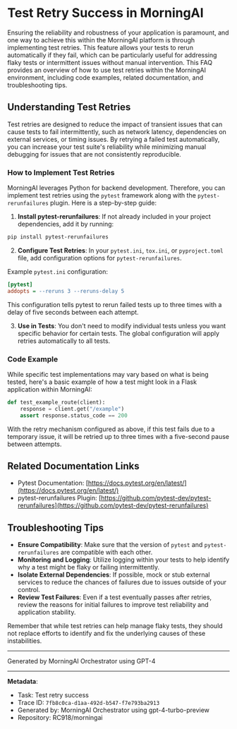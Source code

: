 # Test Retry Success in MorningAI

Ensuring the reliability and robustness of your application is paramount, and one way to achieve this within the MorningAI platform is through implementing test retries. This feature allows your tests to rerun automatically if they fail, which can be particularly useful for addressing flaky tests or intermittent issues without manual intervention. This FAQ provides an overview of how to use test retries within the MorningAI environment, including code examples, related documentation, and troubleshooting tips.

## Understanding Test Retries

Test retries are designed to reduce the impact of transient issues that can cause tests to fail intermittently, such as network latency, dependencies on external services, or timing issues. By retrying a failed test automatically, you can increase your test suite's reliability while minimizing manual debugging for issues that are not consistently reproducible.

### How to Implement Test Retries

MorningAI leverages Python for backend development. Therefore, you can implement test retries using the `pytest` framework along with the `pytest-rerunfailures` plugin. Here is a step-by-step guide:

1. **Install pytest-rerunfailures**: If not already included in your project dependencies, add it by running:

```bash
pip install pytest-rerunfailures
```

2. **Configure Test Retries**: In your `pytest.ini`, `tox.ini`, or `pyproject.toml` file, add configuration options for `pytest-rerunfailures`.

Example `pytest.ini` configuration:

```ini
[pytest]
addopts = --reruns 3 --reruns-delay 5
```

This configuration tells pytest to rerun failed tests up to three times with a delay of five seconds between each attempt.

3. **Use in Tests**: You don't need to modify individual tests unless you want specific behavior for certain tests. The global configuration will apply retries automatically to all tests.

### Code Example

While specific test implementations may vary based on what is being tested, here's a basic example of how a test might look in a Flask application within MorningAI:

```python
def test_example_route(client):
    response = client.get("/example")
    assert response.status_code == 200
```

With the retry mechanism configured as above, if this test fails due to a temporary issue, it will be retried up to three times with a five-second pause between attempts.

## Related Documentation Links

- Pytest Documentation: [https://docs.pytest.org/en/latest/](https://docs.pytest.org/en/latest/)
- pytest-rerunfailures Plugin: [https://github.com/pytest-dev/pytest-rerunfailures](https://github.com/pytest-dev/pytest-rerunfailures)

## Troubleshooting Tips

- **Ensure Compatibility**: Make sure that the version of `pytest` and `pytest-rerunfailures` are compatible with each other.
- **Monitoring and Logging**: Utilize logging within your tests to help identify why a test might be flaky or failing intermittently.
- **Isolate External Dependencies**: If possible, mock or stub external services to reduce the chances of failures due to issues outside of your control.
- **Review Test Failures**: Even if a test eventually passes after retries, review the reasons for initial failures to improve test reliability and application stability.

Remember that while test retries can help manage flaky tests, they should not replace efforts to identify and fix the underlying causes of these instabilities.

---
Generated by MorningAI Orchestrator using GPT-4

---

**Metadata**:
- Task: Test retry success
- Trace ID: `7fb8c0ca-d1aa-492d-b547-f7e793ba2913`
- Generated by: MorningAI Orchestrator using gpt-4-turbo-preview
- Repository: RC918/morningai
